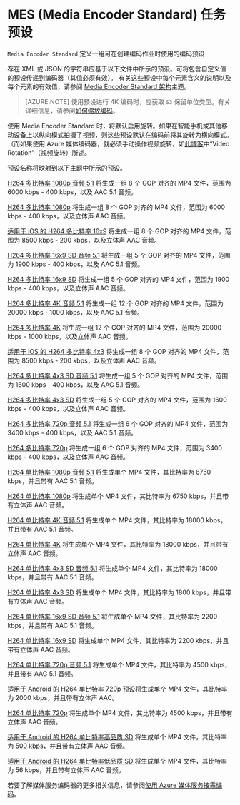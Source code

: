 <properties
    pageTitle="MES (Media Encoder Standard) 任务预设 | Azure"
    description="本主题概述了 MES (Media Encoder Standard) 任务预设。"
    author="Juliako"
    manager="erikre"
    editor=""
    services="media-services"
    documentationcenter="" />
<tags
    ms.assetid="f243ed1c-ac9c-4300-a5f7-f092cf9853b9"
    ms.service="media-services"
    ms.workload="media"
    ms.tgt_pltfrm="na"
    ms.devlang="na"
    ms.topic="article"
    ms.date="01/05/2017"
    wacn.date="02/24/2017"
    ms.author="juliako" />  


# MES \(Media Encoder Standard\) 任务预设

`Media Encoder Standard` 定义一组可在创建编码作业时使用的编码预设
  
 存在 XML 或 JSON 的字符串应基于以下文件中所示的预设。可将包含自定义值的预设传递到编码器（其值必须有效）。 有关这些预设中每个元素含义的说明以及每个元素的有效值，请参阅 [Media Encoder Standard 架构](/documentation/articles/media-services-mes-schema/)主题。
  
> [AZURE.NOTE]
使用预设进行 4K 编码时，应获取 `S3` 保留单位类型。有关详细信息，请参阅[如何缩放编码](/documentation/articles/media-services-portal-encoding-units/)。
  
 使用 Media Encoder Standard 时，将默认启用旋转。如果在智能手机或其他移动设备上以纵向模式拍摄了视频，则这些预设默认在编码前将其旋转为横向模式。（而如果使用 Azure 媒体编码器，就必须手动操作视频旋转，如[此博客](http://azure.microsoft.com/blog/2014/08/21/advanced-encoding-features-in-azure-media-encoder/)中“Video Rotation”（视频旋转）所述。
  
 预设名称将映射到以下主题中所示的预设。
  
 [H264 多比特率 1080p 音频 5.1](/documentation/articles/media-services-mes-preset-H264-Multiple-Bitrate-1080p-Audio-5.1/) 将生成一组 8 个 GOP 对齐的 MP4 文件，范围为 6000 kbps - 400 kbps，以及 AAC 5.1 音频。
  
 [H264 多比特率 1080p](/documentation/articles/media-services-mes-preset-H264-Multiple-Bitrate-1080p/) 将生成一组 8 个 GOP 对齐的 MP4 文件，范围为 6000 kbps - 400 kbps，以及立体声 AAC 音频。
  
 [适用于 iOS 的 H264 多比特率 16x9](/documentation/articles/media-services-mes-preset-H264-Multiple-Bitrate-16x9-for-iOS/) 将生成一组 8 个 GOP 对齐的 MP4 文件，范围为 8500 kbps - 200 kbps，以及立体声 AAC 音频。
  
 [H264 多比特率 16x9 SD 音频 5.1](/documentation/articles/media-services-mes-preset-H264-Multiple-Bitrate-16x9-SD-Audio-5.1/) 将生成一组 5 个 GOP 对齐的 MP4 文件，范围为 1900 kbps - 400 kbps，以及 AAC 5.1 音频。
  
 [H264 多比特率 16x9 SD](/documentation/articles/media-services-mes-preset-H264-Multiple-Bitrate-16x9-SD/) 将生成一组 5 个 GOP 对齐的 MP4 文件，范围为 1900 kbps - 400 kbps，以及立体声 AAC 音频。
  
 [H264 多比特率 4K 音频 5.1](/documentation/articles/media-services-mes-preset-H264-Multiple-Bitrate-4K-Audio-5.1/) 将生成一组 12 个 GOP 对齐的 MP4 文件，范围为 20000 kbps - 1000 kbps，以及 AAC 5.1 音频。
  
 [H264 多比特率 4K](/documentation/articles/media-services-mes-preset-H264-Multiple-Bitrate-4K/) 将生成一组 12 个 GOP 对齐的 MP4 文件，范围为 20000 kbps - 1000 kbps，以及立体声 AAC 音频。
  
 [适用于 iOS 的 H264 多比特率 4x3](/documentation/articles/media-services-mes-preset-H264-Multiple-Bitrate-4x3-for-iOS/) 将生成一组 8 个 GOP 对齐的 MP4 文件，范围为 8500 kbps - 200 kbps，以及立体声 AAC 音频。
  
 [H264 多比特率 4x3 SD 音频 5.1](/documentation/articles/media-services-mes-preset-H264-Multiple-Bitrate-4x3-SD-Audio-5.1/) 将生成一组 5 个 GOP 对齐的 MP4 文件，范围为 1600 kbps - 400 kbps，以及 AAC 5.1 音频。
  
 [H264 多比特率 4x3 SD](/documentation/articles/media-services-mes-preset-H264-Multiple-Bitrate-4x3-SD/) 将生成一组 5 个 GOP 对齐的 MP4 文件，范围为 1600 kbps - 400 kbps，以及立体声 AAC 音频。
  
 [H264 多比特率 720p 音频 5.1](/documentation/articles/media-services-mes-preset-H264-Multiple-Bitrate-720p-Audio-5.1/) 将生成一组 6 个 GOP 对齐的 MP4 文件，范围为 3400 kbps - 400 kbps，以及 AAC 5.1 音频。
  
 [H264 多比特率 720p](/documentation/articles/media-services-mes-preset-H264-Multiple-Bitrate-720p/) 将生成一组 6 个 GOP 对齐的 MP4 文件，范围为 3400 kbps - 400 kbps，以及立体声 AAC 音频。
  
 [H264 单比特率 1080p 音频 5.1](/documentation/articles/media-services-mes-preset-H264-Single-Bitrate-1080p-Audio-5.1/) 将生成单个 MP4 文件，其比特率为 6750 kbps，并且带有 AAC 5.1 音频。
  
 [H264 单比特率 1080p](/documentation/articles/media-services-mes-preset-H264-Single-Bitrate-1080p/) 将生成单个 MP4 文件，其比特率为 6750 kbps，并且带有立体声 AAC 音频。
  
 [H264 单比特率 4K 音频 5.1](/documentation/articles/media-services-mes-preset-H264-Single-Bitrate-4K-Audio-5.1/) 将生成单个 MP4 文件，其比特率为 18000 kbps，并且带有 AAC 5.1 音频。
  
 [H264 单比特率 4K](/documentation/articles/media-services-mes-preset-H264-Single-Bitrate-4K/) 将生成单个 MP4 文件，其比特率为 18000 kbps，并且带有立体声 AAC 音频。
  
 [H264 单比特率 4x3 SD 音频 5.1](/documentation/articles/media-services-mes-preset-H264-Single-Bitrate-4x3-SD-Audio-5.1/) 将生成单个 MP4 文件，其比特率为 18000 kbps，并且带有 AAC 5.1 音频。
  
 [H264 单比特率 4x3 SD](/documentation/articles/media-services-mes-preset-H264-Single-Bitrate-4x3-SD/) 将生成单个 MP4 文件，其比特率为 1800 kbps，并且带有立体声 AAC 音频。
  
 [H264 单比特率 16x9 SD 音频 5.1](/documentation/articles/media-services-mes-preset-H264-Single-Bitrate-16x9-SD-Audio-5.1/) 将生成单个 MP4 文件，其比特率为 2200 kbps，并且带有 AAC 5.1 音频。
  
 [H264 单比特率 16x9 SD](/documentation/articles/media-services-mes-preset-H264-Single-Bitrate-16x9-SD/) 将生成单个 MP4 文件，其比特率为 2200 kbps，并且带有立体声 AAC 音频。
  
 [H264 单比特率 720p 音频 5.1](/documentation/articles/media-services-mes-preset-H264-Single-Bitrate-720p-Audio-5.1/) 将生成单个 MP4 文件，其比特率为 4500 kbps，并且带有 AAC 5.1 音频。
  
 [适用于 Android 的 H264 单比特率 720p](/documentation/articles/media-services-mes-preset-H264-Single-Bitrate-720p-for-Android/) 预设将生成单个 MP4 文件，其比特率为 2000 kbps，并且带有立体声 AAC。
  
 [H264 单比特率 720p](/documentation/articles/media-services-mes-preset-H264-Single-Bitrate-720p/) 将生成单个 MP4 文件，其比特率为 4500 kbps，并且带有立体声 AAC 音频。
  
 [适用于 Android 的 H264 单比特率高品质 SD](/documentation/articles/media-services-mes-preset-H264-Single-Bitrate-High-Quality-SD-for-Android/) 将生成单个 MP4 文件，其比特率为 500 kbps，并且带有立体声 AAC 音频。
  
 [适用于 Android 的 H264 单比特率低品质 SD](/documentation/articles/media-services-mes-preset-H264-Single-Bitrate-Low-Quality-SD-for-Android/) 将生成单个 MP4 文件，其比特率为 56 kbps，并且带有立体声 AAC 音频。
  
 若要了解媒体服务编码器的更多相关信息，请参阅[使用 Azure 媒体服务按需编码](/documentation/articles/media-services-encode-asset/)。

<!---HONumber=Mooncake_0220_2017-->
<!--Update_Description: fix the typo "18000 kbps" to "1800 kbps" for H264 单比特率 4x3 SD-->